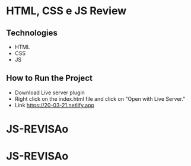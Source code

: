 #  HTML, CSS e JS  Review

## Technologies

- HTML
- CSS
- JS

## How to Run the Project


- Download Live server plugin
- Right click on the index.html file and click on "Open with Live Server."
- Link https://20-03-21.netlify.app


# JS-REVISAo
# JS-REVISAo
